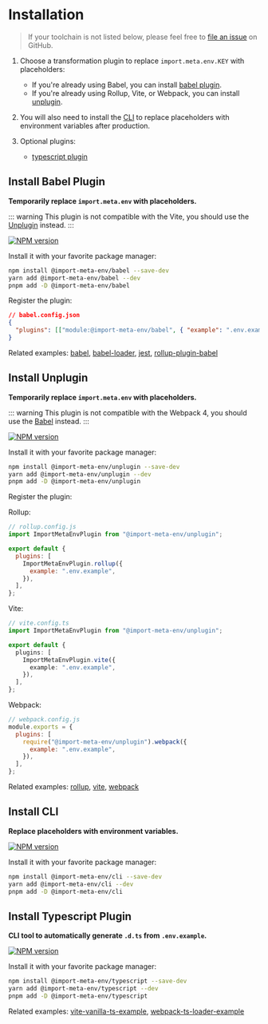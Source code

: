 # Installation

> If your toolchain is not listed below, please feel free to [file an issue](https://github.com/iendeavor/import-meta-env/issues/new) on GitHub.

1. Choose a transformation plugin to replace `import.meta.env.KEY` with placeholders:

   - If you're already using Babel, you can install [babel plugin](#install-babel-plugin).
   - If you're already using Rollup, Vite, or Webpack, you can install [unplugin](#install-unplugin).

2. You will also need to install the [CLI](#install-cli) to replace placeholders with environment variables after production.

3. Optional plugins:
   - [typescript plugin](#install-typescript-plugin)

## Install Babel Plugin

**Temporarily replace `import.meta.env` with placeholders.**

::: warning
This plugin is not compatible with the Vite, you should use the [Unplugin](#install-unplugin) instead.
:::

[![NPM version](https://img.shields.io/npm/v/@import-meta-env/babel.svg)](https://www.npmjs.com/package/@import-meta-env/babel)

Install it with your favorite package manager:

```bash
npm install @import-meta-env/babel --save-dev
yarn add @import-meta-env/babel --dev
pnpm add -D @import-meta-env/babel
```

Register the plugin:

```json
// babel.config.json
{
  "plugins": [["module:@import-meta-env/babel", { "example": ".env.example" }]]
}
```

Related examples: [babel](https://github.com/iendeavor/import-meta-env/blob/main/packages/examples/babel-starter-example), [babel-loader](https://github.com/iendeavor/import-meta-env/blob/main/packages/examples/webpack-babel-loader-example), [jest](https://github.com/iendeavor/import-meta-env/blob/main/packages/examples/jest-example), [rollup-plugin-babel](https://github.com/iendeavor/import-meta-env/blob/main/packages/examples/rollup-plugin-babel-example)

## Install Unplugin

**Temporarily replace `import.meta.env` with placeholders.**

::: warning
This plugin is not compatible with the Webpack 4, you should use the [Babel](#install-babel-plugin) instead.
:::

[![NPM version](https://img.shields.io/npm/v/@import-meta-env/unplugin.svg)](https://www.npmjs.com/package/@import-meta-env/unplugin)

Install it with your favorite package manager:

```bash
npm install @import-meta-env/unplugin --save-dev
yarn add @import-meta-env/unplugin --dev
pnpm add -D @import-meta-env/unplugin
```

Register the plugin:

Rollup:

```js
// rollup.config.js
import ImportMetaEnvPlugin from "@import-meta-env/unplugin";

export default {
  plugins: [
    ImportMetaEnvPlugin.rollup({
      example: ".env.example",
    }),
  ],
};
```

Vite:

```ts
// vite.config.ts
import ImportMetaEnvPlugin from "@import-meta-env/unplugin";

export default {
  plugins: [
    ImportMetaEnvPlugin.vite({
      example: ".env.example",
    }),
  ],
};
```

Webpack:

```js
// webpack.config.js
module.exports = {
  plugins: [
    require("@import-meta-env/unplugin").webpack({
      example: ".env.example",
    }),
  ],
};
```

Related examples: [rollup](https://github.com/iendeavor/import-meta-env/blob/main/packages/examples/rollup-starter-example), [vite](https://github.com/iendeavor/import-meta-env/blob/main/packages/examples/vite-starter-example), [webpack](https://github.com/iendeavor/import-meta-env/blob/main/packages/examples/webpack-starter-example)

## Install CLI

**Replace placeholders with environment variables.**

[![NPM version](https://img.shields.io/npm/v/@import-meta-env/cli.svg)](https://www.npmjs.com/package/@import-meta-env/cli)

Install it with your favorite package manager:

```bash
npm install @import-meta-env/cli --save-dev
yarn add @import-meta-env/cli --dev
pnpm add -D @import-meta-env/cli
```

## Install Typescript Plugin

**CLI tool to automatically generate `.d.ts` from `.env.example`.**

[![NPM version](https://img.shields.io/npm/v/@import-meta-env/typescript.svg)](https://www.npmjs.com/package/@import-meta-env/typescript)

Install it with your favorite package manager:

```bash
npm install @import-meta-env/typescript --save-dev
yarn add @import-meta-env/typescript --dev
pnpm add -D @import-meta-env/typescript
```

Related examples: [vite-vanilla-ts-example](https://github.com/iendeavor/import-meta-env/blob/main/packages/examples/vite-vanilla-ts-example), [webpack-ts-loader-example](https://github.com/iendeavor/import-meta-env/blob/main/packages/examples/webpack-ts-loader-example)
